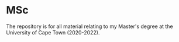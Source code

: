 # MSc
The repository is for all material relating to my Master's degree at the University of Cape Town (2020-2022).
